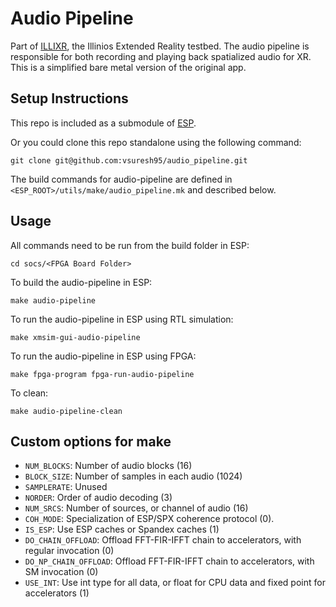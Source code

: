 # Audio Pipeline

Part of [ILLIXR](https://github.com/ILLIXR/ILLIXR), the Illinios Extended Reality testbed. The audio pipeline is responsible for both recording and playing back spatialized audio for XR. This is a simplified bare metal version of the original app.

## Setup Instructions

This repo is included as a submodule of [ESP](https://github.com/vsuresh95/esp).

Or you could clone this repo standalone using the following command:

`git clone git@github.com:vsuresh95/audio_pipeline.git`

The build commands for audio-pipeline are defined in `<ESP_ROOT>/utils/make/audio_pipeline.mk` and described below.

## Usage
All commands need to be run from the build folder in ESP:
```
cd socs/<FPGA Board Folder>
```

To build the audio-pipeline in ESP:
```
make audio-pipeline
```

To run the audio-pipeline in ESP using RTL simulation:
```
make xmsim-gui-audio-pipeline
```

To run the audio-pipeline in ESP using FPGA:
```
make fpga-program fpga-run-audio-pipeline
```

To clean:
```
make audio-pipeline-clean
```

## Custom options for make
- `NUM_BLOCKS`: Number of audio blocks (16)
- `BLOCK_SIZE`: Number of samples in each audio (1024)
- `SAMPLERATE`: Unused
- `NORDER`: Order of audio decoding (3)
- `NUM_SRCS`: Number of sources, or channel of audio (16)
- `COH_MODE`: Specialization of ESP/SPX coherence protocol (0).
- `IS_ESP`: Use ESP caches or Spandex caches (1)
- `DO_CHAIN_OFFLOAD`: Offload FFT-FIR-IFFT chain to accelerators, with regular invocation (0)
- `DO_NP_CHAIN_OFFLOAD`: Offload FFT-FIR-IFFT chain to accelerators, with SM invocation (0)
- `USE_INT`: Use int type for all data, or float for CPU data and fixed point for accelerators (1)
